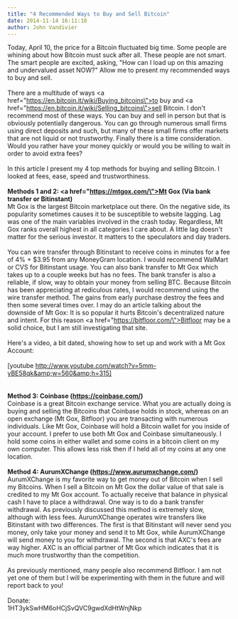 ```yaml
---
title: "4 Recommended Ways to Buy and Sell Bitcoin"
date: 2014-11-14 16:11:10
author: John Vandivier
---
```




Today, April 10, the price for a Bitcoin fluctuated big time. Some people are whining about how Bitcoin must suck after all. These people are not smart. The smart people are excited, asking, \"How can I load up on this amazing and undervalued asset NOW?\" Allow me to present my recommended ways to buy and sell.<br /><br />There are a multitude of ways <a href=\"https://en.bitcoin.it/wiki/Buying_bitcoins\">to buy</a> and <a href=\"https://en.bitcoin.it/wiki/Selling_bitcoins\">sell</a> Bitcoin. I don't recommend most of these ways. You can buy and sell in person but that is obviously potentially dangerous.  You can go through numerous small firms using direct deposits and such, but many of these small firms offer markets that are not liquid or not trustworthy. Finally there is a time consideration. Would you rather have your money quickly or would you be willing to wait in order to avoid extra fees?<br /><br />In this article I present my 4 top methods for buying and selling Bitcoin. I looked at fees, ease, speed and trustworthiness.<br /><br /><b>Methods 1 and 2: <a href=\"https://mtgox.com/\">Mt Gox</a> (Via bank transfer or Bitinstant)</b><br />Mt Gox is the largest Bitcoin marketplace out there. On the negative side, its popularity sometimes causes it to be susceptible to website lagging. Lag was one of the main variables involved in the crash today. Regardless, Mt Gox ranks overall highest in all categories I care about. A little lag doesn't matter for the serious investor. It matters to the speculators and day traders.<br /><br />You can wire transfer through Bitinstant to receive coins in minutes for a fee of 4% + $3.95 from any MoneyGram location. I would recommend WalMart or CVS for Bitinstant usage. You can also bank transfer to Mt Gox which takes up to a couple weeks but has no fees. The bank transfer is also a reliable, if slow, way to obtain your money from selling BTC. Because Bitcoin has been appreciating at rediculous rates, I would recommend using the wire transfer method. The gains from early purchase destroy the fees and then some several times over. I may do an article talking about the downside of Mt Gox: It is so popular it hurts Bitcoin's decentralized nature and intent. For this reason <a href=\"https://bitfloor.com/\">Bitfloor</a> may be a solid choice, but I am still investigating that site.<br /><br />Here's a video, a bit dated, showing how to set up and work with a Mt Gox Account:<br /><br />[youtube http://www.youtube.com/watch?v=5mm-yBE58qk&amp;w=560&amp;h=315]<br /><br /><br /><b>Method 3: Coinbase (https://coinbase.com/)</b><br />Coinbase is a great Bitcoin exchange service. What you are actually doing is buying and selling the Bitcoins that Coinbase holds in stock, whereas on an open exchange (Mt Gox, Bitfloor) you are transacting with numerous individuals. Like Mt Gox, Coinbase will hold a Bitcoin wallet for you inside of your account. I prefer to use both Mt Gox and Coinbase simultaneously. I hold some coins in either wallet and some coins in a bitcoin client on my own computer. This allows less risk then if I held all of my coins at any one location.<br /><br /><b>Method 4: AurumXChange (https://www.aurumxchange.com/)</b><br />AurumXChange is my favorite way to get money out of Bitcoin when I sell my Bitcoins. When I sell a Bitcoin on Mt Gox the dollar value of that sale is credited to my Mt Gox account. To actually receive that balance in physical cash I have to place a withdrawal. One way is to do a bank transfer withdrawal. As previously discussed this method is extremely slow, although with less fees. AurumXChange operates wire transfers like Bitinstant with two differences. The first is that Bitinstant will never send you money, only take your money and send it to Mt Gox, while AurumXChange will send money to you for withdrawal. The second is that AXC's fees are way higher. AXC is an official partner of Mt Gox which indicates that it is much more trustworthy than the competition.<br /><br />As previously mentioned, many people also recommend Bitfloor. I am not yet one of them but I will be experimenting with them in the future and will report back to you!<br /><br />Donate:<br />1HT3ykSwHM6oHCjSvQVC9gwdXdHtWnjNkp